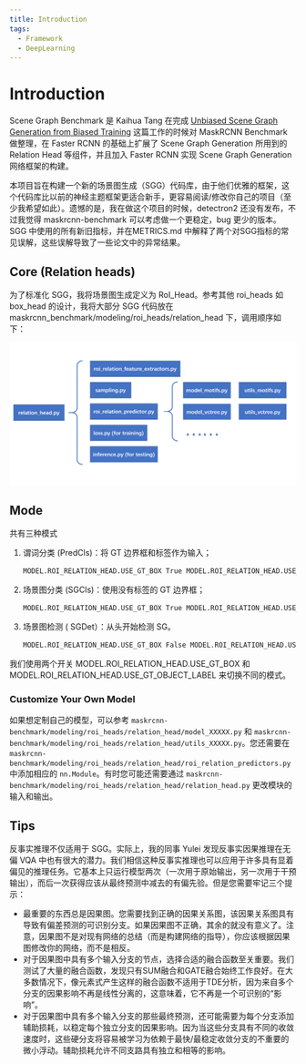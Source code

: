 ```yaml
---
title: Introduction
tags: 
  - Framework
  - DeepLearning
---
```


# Introduction

Scene Graph Benchmark 是 Kaihua Tang 在完成 [Unbiased Scene Graph Generation from Biased Training](https://arxiv.org/abs/2002.11949) 这篇工作的时候对 MaskRCNN Benchmark 做整理，在 Faster RCNN 的基础上扩展了 Scene Graph Generation 所用到的 Relation Head 等组件，并且加入 Faster RCNN 实现 Scene Graph Generation  网络框架的构建。

本项目旨在构建一个新的场景图生成（SGG）代码库，由于他们优雅的框架，这个代码库比以前的神经主题框架更适合新手，更容易阅读/修改你自己的项目（至少我希望如此）。遗憾的是，我在做这个项目的时候，detectron2 还没有发布，不过我觉得 maskrcnn-benchmark 可以考虑做一个更稳定，bug 更少的版本。SGG 中使用的所有新旧指标，并在METRICS.md 中解释了两个对SGG指标的常见误解，这些误解导致了一些论文中的异常结果。

## Core (Relation heads)

为了标准化 SGG，我将场景图生成定义为 RoI_Head。参考其他 roi_heads 如 box_head 的设计，我将大部分 SGG 代码放在 maskrcnn_benchmark/modeling/roi_heads/relation_head 下，调用顺序如下：

![img](src/01.intro/image-2022-11-29-10-21_intro.png)

## Mode

共有三种模式

1. 谓词分类 (PredCls)：将 GT 边界框和标签作为输入；

   ```bash
   MODEL.ROI_RELATION_HEAD.USE_GT_BOX True MODEL.ROI_RELATION_HEAD.USE_GT_OBJECT_LABEL True
   ```

2. 场景图分类 (SGCls)：使用没有标签的 GT 边界框；

   ```bash
   MODEL.ROI_RELATION_HEAD.USE_GT_BOX True MODEL.ROI_RELATION_HEAD.USE_GT_OBJECT_LABEL False
   ```

3. 场景图检测 ( SGDet）：从头开始检测 SG。

   ```bash
   MODEL.ROI_RELATION_HEAD.USE_GT_BOX False MODEL.ROI_RELATION_HEAD.USE_GT_OBJECT_LABEL False
   ```

我们使用两个开关 MODEL.ROI_RELATION_HEAD.USE_GT_BOX 和 MODEL.ROI_RELATION_HEAD.USE_GT_OBJECT_LABEL 来切换不同的模式。

### Customize Your Own Model

如果想定制自己的模型，可以参考 `maskrcnn-benchmark/modeling/roi_heads/relation_head/model_XXXXX.py` 和 `maskrcnn-benchmark/modeling/roi_heads/relation_head/utils_XXXXX.py`。您还需要在 `maskrcnn-benchmark/modeling/roi_heads/relation_head/roi_relation_predictors.py` 中添加相应的 `nn.Module`。有时您可能还需要通过 `maskrcnn-benchmark/modeling/roi_heads/relation_head/relation_head.py` 更改模块的输入和输出。

## Tips

反事实推理不仅适用于 SGG。实际上，我的同事 Yulei 发现反事实因果推理在无偏 VQA 中也有很大的潜力。我们相信这种反事实推理也可以应用于许多具有显着偏见的推理任务。它基本上只运行模型两次（一次用于原始输出，另一次用于干预输出），而后一次获得应该从最终预测中减去的有偏先验。但是您需要牢记三个提示：

- 最重要的东西总是因果图。您需要找到正确的因果关系图，该因果关系图具有导致有偏差预测的可识别分支。如果因果图不正确，其余的就没有意义了。注意，因果图不是对现有网络的总结（而是构建网络的指导），你应该根据因果图修改你的网络，而不是相反。
- 对于因果图中具有多个输入分支的节点，选择合适的融合函数至关重要。我们测试了大量的融合函数，发现只有SUM融合和GATE融合始终工作良好。在大多数情况下，像元素式产生这样的融合函数不适用于TDE分析，因为来自多个分支的因果影响不再是线性分离的，这意味着，它不再是一个可识别的“影响”。
- 对于因果图中具有多个输入分支的那些最终预测，还可能需要为每个分支添加辅助损耗，以稳定每个独立分支的因果影响。因为当这些分支具有不同的收敛速度时，这些硬分支将容易被学习为依赖于最快/最稳定收敛分支的不重要的微小浮动。辅助损耗允许不同支路具有独立和相等的影响。

